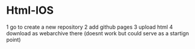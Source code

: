 # Html-IOS
1 go to create a new repository
2 add github pages
3 upload html
4 download as webarchive there
(doesnt work but could serve as a startign point)
